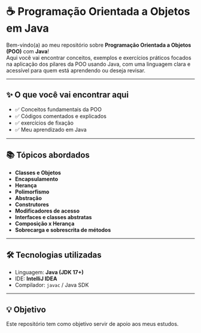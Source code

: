 # ☕ Programação Orientada a Objetos em Java

Bem-vindo(a) ao meu repositório sobre **Programação Orientada a Objetos (POO)** com **Java**!  
Aqui você vai encontrar conceitos, exemplos e exercícios práticos focados na aplicação dos pilares da POO usando Java, com uma linguagem clara e acessível para quem está aprendendo ou deseja revisar.

---

## ✨ O que você vai encontrar aqui

- ✅ Conceitos fundamentais da POO
- ✅ Códigos comentados e explicados
- ✅ exercícios de fixação
- ✅ Meu aprendizado em Java

---

## 📚 Tópicos abordados

- **Classes e Objetos**
- **Encapsulamento**
- **Herança**
- **Polimorfismo**
- **Abstração**
- **Construtores**
- **Modificadores de acesso**
- **Interfaces e classes abstratas**
- **Composição x Herança**
- **Sobrecarga e sobrescrita de métodos**

---

## 🛠 Tecnologias utilizadas

- Linguagem: **Java (JDK 17+)**
- IDE: **IntelliJ IDEA**
- Compilador: `javac` / Java SDK

---

## 💡 Objetivo

Este repositório tem como objetivo servir de apoio aos meus estudos.  
